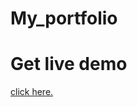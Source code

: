# My_portfolio
<h1>Get live demo</h1>
<a href="https://fastidious-platypus-ab6050.netlify.app" target="_blank">
<span> click here.</span>
<a>
